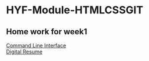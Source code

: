 # HYF-Module-HTMLCSSGIT

<!DOCTYPE html>
<html>
  <body>
    <h2>Home work for week1</h2>
    <a href="https://madyannassar.github.io/HYF-Module-HTMLCSSGIT/Week1/Command Line Interface.txt"> Command Line Interface </a>
    <br>
    <a href="https://madyannassar.github.io/HYF-Module-HTMLCSSGIT/Week1/digital_resume.html"> Digital Resume </a>
  </body>
  </html>
